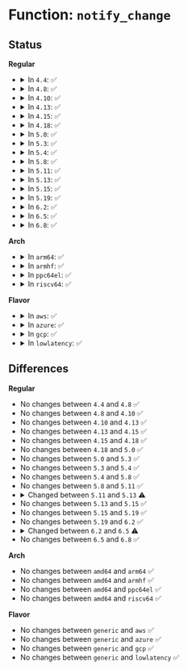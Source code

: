 # Function: <code>notify_change</code>

## Status
<b>Regular</b>
<ul>
<li>
<details>
<summary>In <code>4.4</code>: ✅</summary>

```c
int notify_change(struct dentry *dentry, struct iattr *attr, struct inode **delegated_inode);
```

**Collision:** Unique Global

**Inline:** No

**Transformation:** False

**Instances:**

```
In fs/attr.c (ffffffff812295c0)
Location: fs/attr.c:232
Inline: False
Direct callers:
  - fs/open.c:do_truncate
  - fs/open.c:chmod_common
  - fs/open.c:chown_common
  - fs/inode.c:file_remove_privs
  - fs/utimes.c:utimes_common
  - fs/ecryptfs/inode.c:ecryptfs_setattr
  - fs/ecryptfs/inode.c:ecryptfs_truncate
  - drivers/base/devtmpfs.c:handle_remove
  - drivers/base/devtmpfs.c:handle_create
```
**Symbols:**

```
ffffffff812295c0-ffffffff8122991b: notify_change (STB_GLOBAL)
```
</details>
</li>
<li>
<details>
<summary>In <code>4.8</code>: ✅</summary>

```c
int notify_change(struct dentry *dentry, struct iattr *attr, struct inode **delegated_inode);
```

**Collision:** Unique Global

**Inline:** No

**Transformation:** False

**Instances:**

```
In fs/attr.c (ffffffff81251c30)
Location: fs/attr.c:208
Inline: False
Direct callers:
  - fs/open.c:chown_common
  - fs/open.c:chmod_common
  - fs/open.c:do_truncate
  - fs/inode.c:file_remove_privs
  - fs/utimes.c:utimes_common
  - fs/ecryptfs/inode.c:ecryptfs_setattr
  - fs/ecryptfs/inode.c:ecryptfs_truncate
  - drivers/base/devtmpfs.c:handle_remove
  - drivers/base/devtmpfs.c:handle_create
```
**Symbols:**

```
ffffffff81251c30-ffffffff81252062: notify_change (STB_GLOBAL)
```
</details>
</li>
<li>
<details>
<summary>In <code>4.10</code>: ✅</summary>

```c
int notify_change(struct dentry *dentry, struct iattr *attr, struct inode **delegated_inode);
```

**Collision:** Unique Global

**Inline:** No

**Transformation:** False

**Instances:**

```
In fs/attr.c (ffffffff81264e30)
Location: fs/attr.c:221
Inline: False
Direct callers:
  - fs/open.c:chown_common
  - fs/open.c:chmod_common
  - fs/open.c:do_truncate
  - fs/inode.c:file_remove_privs
  - fs/utimes.c:utimes_common
  - fs/ecryptfs/inode.c:ecryptfs_setattr
  - fs/ecryptfs/inode.c:ecryptfs_truncate
  - drivers/base/devtmpfs.c:handle_remove
  - drivers/base/devtmpfs.c:handle_create
```
**Symbols:**

```
ffffffff81264e30-ffffffff8126528c: notify_change (STB_GLOBAL)
```
</details>
</li>
<li>
<details>
<summary>In <code>4.13</code>: ✅</summary>

```c
int notify_change(struct dentry *dentry, struct iattr *attr, struct inode **delegated_inode);
```

**Collision:** Unique Global

**Inline:** No

**Transformation:** False

**Instances:**

```
In fs/attr.c (ffffffff81272660)
Location: fs/attr.c:222
Inline: False
Direct callers:
  - fs/open.c:chown_common
  - fs/open.c:chmod_common
  - fs/open.c:do_truncate
  - fs/inode.c:file_remove_privs
  - fs/utimes.c:utimes_common
  - fs/ecryptfs/inode.c:ecryptfs_setattr
  - fs/ecryptfs/inode.c:ecryptfs_truncate
  - drivers/base/devtmpfs.c:handle_remove
  - drivers/base/devtmpfs.c:handle_create
```
**Symbols:**

```
ffffffff81272660-ffffffff81272a8c: notify_change (STB_GLOBAL)
```
</details>
</li>
<li>
<details>
<summary>In <code>4.15</code>: ✅</summary>

```c
int notify_change(struct dentry *dentry, struct iattr *attr, struct inode **delegated_inode);
```

**Collision:** Unique Global

**Inline:** No

**Transformation:** False

**Instances:**

```
In fs/attr.c (ffffffff81294f80)
Location: fs/attr.c:223
Inline: False
Direct callers:
  - fs/open.c:chown_common
  - fs/open.c:chmod_common
  - fs/open.c:do_truncate
  - fs/inode.c:file_remove_privs
  - fs/utimes.c:utimes_common
  - fs/ecryptfs/inode.c:ecryptfs_setattr
  - fs/ecryptfs/inode.c:ecryptfs_truncate
  - drivers/base/devtmpfs.c:handle_remove
  - drivers/base/devtmpfs.c:handle_create
```
**Symbols:**

```
ffffffff81294f80-ffffffff812953b2: notify_change (STB_GLOBAL)
```
</details>
</li>
<li>
<details>
<summary>In <code>4.18</code>: ✅</summary>

```c
int notify_change(struct dentry *dentry, struct iattr *attr, struct inode **delegated_inode);
```

**Collision:** Unique Global

**Inline:** No

**Transformation:** False

**Instances:**

```
In fs/attr.c (ffffffff812bb170)
Location: fs/attr.c:225
Inline: False
Direct callers:
  - fs/open.c:chown_common
  - fs/open.c:chmod_common
  - fs/open.c:do_truncate
  - fs/inode.c:file_remove_privs
  - fs/ecryptfs/inode.c:ecryptfs_setattr
  - fs/ecryptfs/inode.c:ecryptfs_truncate
  - drivers/base/devtmpfs.c:handle_remove
  - drivers/base/devtmpfs.c:handle_create
```
**Symbols:**

```
ffffffff812bb170-ffffffff812bb5c7: notify_change (STB_GLOBAL)
```
</details>
</li>
<li>
<details>
<summary>In <code>5.0</code>: ✅</summary>

```c
int notify_change(struct dentry *dentry, struct iattr *attr, struct inode **delegated_inode);
```

**Collision:** Unique Global

**Inline:** No

**Transformation:** False

**Instances:**

```
In fs/attr.c (ffffffff812d0360)
Location: fs/attr.c:226
Inline: False
Direct callers:
  - fs/open.c:chown_common
  - fs/open.c:chmod_common
  - fs/open.c:do_truncate
  - fs/inode.c:file_remove_privs
  - fs/ecryptfs/inode.c:ecryptfs_setattr
  - fs/ecryptfs/inode.c:ecryptfs_truncate
  - drivers/base/devtmpfs.c:handle_remove
  - drivers/base/devtmpfs.c:handle_create
```
**Symbols:**

```
ffffffff812d0360-ffffffff812d07b8: notify_change (STB_GLOBAL)
```
</details>
</li>
<li>
<details>
<summary>In <code>5.3</code>: ✅</summary>

```c
int notify_change(struct dentry *dentry, struct iattr *attr, struct inode **delegated_inode);
```

**Collision:** Unique Global

**Inline:** No

**Transformation:** False

**Instances:**

```
In fs/attr.c (ffffffff812ed370)
Location: fs/attr.c:226
Inline: False
Direct callers:
  - fs/open.c:chown_common
  - fs/open.c:chmod_common
  - fs/open.c:do_truncate
  - fs/inode.c:file_remove_privs
  - fs/ecryptfs/inode.c:ecryptfs_setattr
  - fs/ecryptfs/inode.c:ecryptfs_truncate
  - drivers/base/devtmpfs.c:handle_remove
  - drivers/base/devtmpfs.c:handle_create
```
**Symbols:**

```
ffffffff812ed370-ffffffff812ed7ea: notify_change (STB_GLOBAL)
```
</details>
</li>
<li>
<details>
<summary>In <code>5.4</code>: ✅</summary>

```c
int notify_change(struct dentry *dentry, struct iattr *attr, struct inode **delegated_inode);
```

**Collision:** Unique Global

**Inline:** No

**Transformation:** False

**Instances:**

```
In fs/attr.c (ffffffff812fedd0)
Location: fs/attr.c:223
Inline: False
Direct callers:
  - fs/open.c:chown_common
  - fs/open.c:chmod_common
  - fs/open.c:do_truncate
  - fs/inode.c:file_remove_privs
  - fs/ecryptfs/inode.c:ecryptfs_setattr
  - fs/ecryptfs/inode.c:ecryptfs_truncate
  - drivers/base/devtmpfs.c:handle_remove
```
**Symbols:**

```
ffffffff812fedd0-ffffffff812ff2a7: notify_change (STB_GLOBAL)
```
</details>
</li>
<li>
<details>
<summary>In <code>5.8</code>: ✅</summary>

```c
int notify_change(struct dentry *dentry, struct iattr *attr, struct inode **delegated_inode);
```

**Collision:** Unique Global

**Inline:** No

**Transformation:** False

**Instances:**

```
In fs/attr.c (ffffffff81337ed0)
Location: fs/attr.c:223
Inline: False
Direct callers:
  - fs/open.c:chown_common
  - fs/open.c:chmod_common
  - fs/open.c:do_truncate
  - fs/inode.c:file_remove_privs
  - fs/utimes.c:utimes_common
  - fs/ecryptfs/inode.c:ecryptfs_setattr
  - fs/ecryptfs/inode.c:ecryptfs_truncate
  - drivers/base/devtmpfs.c:handle_remove
  - drivers/base/devtmpfs.c:handle_create
```
**Symbols:**

```
ffffffff81337ed0-ffffffff81338397: notify_change (STB_GLOBAL)
```
</details>
</li>
<li>
<details>
<summary>In <code>5.11</code>: ✅</summary>

```c
int notify_change(struct dentry *dentry, struct iattr *attr, struct inode **delegated_inode);
```

**Collision:** Unique Global

**Inline:** No

**Transformation:** False

**Instances:**

```
In fs/attr.c (ffffffff81343830)
Location: fs/attr.c:223
Inline: False
Direct callers:
  - fs/open.c:chown_common
  - fs/open.c:chmod_common
  - fs/open.c:do_truncate
  - fs/inode.c:file_remove_privs
  - fs/utimes.c:vfs_utimes
  - fs/ecryptfs/inode.c:ecryptfs_setattr
  - fs/ecryptfs/inode.c:ecryptfs_truncate
  - drivers/base/devtmpfs.c:handle_remove
  - drivers/base/devtmpfs.c:handle_create
```
**Symbols:**

```
ffffffff81343830-ffffffff81343d24: notify_change (STB_GLOBAL)
```
</details>
</li>
<li>
<details>
<summary>In <code>5.13</code>: ✅</summary>

```c
int notify_change(struct user_namespace *mnt_userns, struct dentry *dentry, struct iattr *attr, struct inode **delegated_inode);
```

**Collision:** Unique Global

**Inline:** No

**Transformation:** False

**Instances:**

```
In fs/attr.c (ffffffff81349b90)
Location: fs/attr.c:282
Inline: False
Direct callers:
  - fs/open.c:chown_common
  - fs/open.c:chmod_common
  - fs/open.c:do_truncate
  - fs/inode.c:file_remove_privs
  - fs/utimes.c:vfs_utimes
  - fs/ecryptfs/inode.c:ecryptfs_setattr
  - fs/ecryptfs/inode.c:ecryptfs_truncate
  - drivers/base/devtmpfs.c:devtmpfs_work_loop
  - drivers/base/devtmpfs.c:handle_remove
```
**Symbols:**

```
ffffffff81349b90-ffffffff8134a0c8: notify_change (STB_GLOBAL)
```
</details>
</li>
<li>
<details>
<summary>In <code>5.15</code>: ✅</summary>

```c
int notify_change(struct user_namespace *mnt_userns, struct dentry *dentry, struct iattr *attr, struct inode **delegated_inode);
```

**Collision:** Unique Global

**Inline:** No

**Transformation:** False

**Instances:**

```
In fs/attr.c (ffffffff81397950)
Location: fs/attr.c:310
Inline: False
Direct callers:
  - fs/open.c:chown_common
  - fs/open.c:chmod_common
  - fs/open.c:do_truncate
  - fs/inode.c:file_remove_privs
  - fs/utimes.c:vfs_utimes
  - fs/ecryptfs/inode.c:ecryptfs_setattr
  - fs/ecryptfs/inode.c:ecryptfs_truncate
  - drivers/base/devtmpfs.c:devtmpfs_work_loop
  - drivers/base/devtmpfs.c:handle_remove
```
**Symbols:**

```
ffffffff81397950-ffffffff81397e27: notify_change (STB_GLOBAL)
```
</details>
</li>
<li>
<details>
<summary>In <code>5.19</code>: ✅</summary>

```c
int notify_change(struct user_namespace *mnt_userns, struct dentry *dentry, struct iattr *attr, struct inode **delegated_inode);
```

**Collision:** Unique Global

**Inline:** No

**Transformation:** False

**Instances:**

```
In fs/attr.c (ffffffff814199d0)
Location: fs/attr.c:326
Inline: False
Direct callers:
  - fs/open.c:chown_common
  - fs/open.c:chmod_common
  - fs/open.c:do_truncate
  - fs/inode.c:file_remove_privs
  - fs/utimes.c:vfs_utimes
  - fs/ecryptfs/inode.c:ecryptfs_setattr
  - fs/ecryptfs/inode.c:ecryptfs_truncate
  - drivers/base/devtmpfs.c:devtmpfs_work_loop
  - drivers/base/devtmpfs.c:handle_remove
```
**Symbols:**

```
ffffffff814199d0-ffffffff81419f3c: notify_change (STB_GLOBAL)
```
</details>
</li>
<li>
<details>
<summary>In <code>6.2</code>: ✅</summary>

```c
int notify_change(struct user_namespace *mnt_userns, struct dentry *dentry, struct iattr *attr, struct inode **delegated_inode);
```

**Collision:** Unique Global

**Inline:** No

**Transformation:** False

**Instances:**

```
In fs/attr.c (ffffffff814a59f0)
Location: fs/attr.c:380
Inline: False
Direct callers:
  - fs/open.c:chown_common
  - fs/open.c:chmod_common
  - fs/open.c:do_truncate
  - fs/inode.c:__file_remove_privs
  - fs/utimes.c:vfs_utimes
  - fs/ecryptfs/inode.c:ecryptfs_setattr
  - fs/ecryptfs/inode.c:ecryptfs_truncate
  - drivers/base/devtmpfs.c:devtmpfs_work_loop
  - drivers/base/devtmpfs.c:handle_remove
```
**Symbols:**

```
ffffffff814a59f0-ffffffff814a5fa2: notify_change (STB_GLOBAL)
```
</details>
</li>
<li>
<details>
<summary>In <code>6.5</code>: ✅</summary>

```c
int notify_change(struct mnt_idmap *idmap, struct dentry *dentry, struct iattr *attr, struct inode **delegated_inode);
```

**Collision:** Unique Global

**Inline:** No

**Transformation:** False

**Instances:**

```
In fs/attr.c (ffffffff814daaa0)
Location: fs/attr.c:381
Inline: False
Direct callers:
  - fs/open.c:chown_common
  - fs/open.c:chmod_common
  - fs/open.c:do_truncate
  - fs/inode.c:__file_remove_privs
  - fs/utimes.c:vfs_utimes
  - fs/ecryptfs/inode.c:ecryptfs_setattr
  - fs/ecryptfs/inode.c:ecryptfs_truncate
  - drivers/base/devtmpfs.c:devtmpfs_work_loop
  - drivers/base/devtmpfs.c:handle_remove
```
**Symbols:**

```
ffffffff814daaa0-ffffffff814daf4d: notify_change (STB_GLOBAL)
```
</details>
</li>
<li>
<details>
<summary>In <code>6.8</code>: ✅</summary>

```c
int notify_change(struct mnt_idmap *idmap, struct dentry *dentry, struct iattr *attr, struct inode **delegated_inode);
```

**Collision:** Unique Global

**Inline:** No

**Transformation:** False

**Instances:**

```
In fs/attr.c (ffffffff8150d040)
Location: fs/attr.c:381
Inline: False
Direct callers:
  - fs/open.c:chown_common
  - fs/open.c:chmod_common
  - fs/open.c:do_truncate
  - fs/inode.c:__file_remove_privs
  - fs/utimes.c:vfs_utimes
  - fs/ecryptfs/inode.c:ecryptfs_setattr
  - fs/ecryptfs/inode.c:ecryptfs_truncate
  - drivers/base/devtmpfs.c:devtmpfs_work_loop
  - drivers/base/devtmpfs.c:handle_remove
```
**Symbols:**

```
ffffffff8150d040-ffffffff8150d50a: notify_change (STB_GLOBAL)
```
</details>
</li>
</ul>
<b>Arch</b>
<ul>
<li>
<details>
<summary>In <code>arm64</code>: ✅</summary>

```c
int notify_change(struct dentry *dentry, struct iattr *attr, struct inode **delegated_inode);
```

**Collision:** Unique Global

**Inline:** No

**Transformation:** False

**Instances:**

```
In fs/attr.c (ffff8000103b02d0)
Location: fs/attr.c:223
Inline: False
Direct callers:
  - fs/open.c:chown_common
  - fs/open.c:chmod_common
  - fs/open.c:do_truncate
  - fs/inode.c:file_remove_privs
  - fs/ecryptfs/inode.c:ecryptfs_setattr
  - fs/ecryptfs/inode.c:ecryptfs_truncate
  - drivers/base/devtmpfs.c:handle_remove
```
**Symbols:**

```
ffff8000103b02d0-ffff8000103b06d0: notify_change (STB_GLOBAL)
```
</details>
</li>
<li>
<details>
<summary>In <code>armhf</code>: ✅</summary>

```c
int notify_change(struct dentry *dentry, struct iattr *attr, struct inode **delegated_inode);
```

**Collision:** Unique Global

**Inline:** No

**Transformation:** False

**Instances:**

```
In fs/attr.c (c058fb48)
Location: fs/attr.c:223
Inline: False
Direct callers:
  - fs/open.c:chown_common
  - fs/open.c:chmod_common
  - fs/open.c:do_truncate
  - fs/inode.c:file_remove_privs
  - fs/utimes.c:utimes_common
  - fs/ecryptfs/inode.c:ecryptfs_setattr
  - fs/ecryptfs/inode.c:ecryptfs_truncate
  - drivers/base/devtmpfs.c:handle_remove
```
**Symbols:**

```
c058fb48-c058fffc: notify_change (STB_GLOBAL)
```
</details>
</li>
<li>
<details>
<summary>In <code>ppc64el</code>: ✅</summary>

```c
int notify_change(struct dentry *dentry, struct iattr *attr, struct inode **delegated_inode);
```

**Collision:** Unique Global

**Inline:** No

**Transformation:** False

**Instances:**

```
In fs/attr.c (c0000000004abad0)
Location: fs/attr.c:223
Inline: False
Direct callers:
  - fs/open.c:chown_common
  - fs/open.c:chmod_common
  - fs/open.c:do_truncate
  - fs/inode.c:file_remove_privs
  - fs/ecryptfs/inode.c:ecryptfs_setattr
  - fs/ecryptfs/inode.c:ecryptfs_truncate
  - drivers/base/devtmpfs.c:handle_remove
```
**Symbols:**

```
c0000000004abad0-c0000000004ac0e8: notify_change (STB_GLOBAL)
```
</details>
</li>
<li>
<details>
<summary>In <code>riscv64</code>: ✅</summary>

```c
int notify_change(struct dentry *dentry, struct iattr *attr, struct inode **delegated_inode);
```

**Collision:** Unique Global

**Inline:** No

**Transformation:** False

**Instances:**

```
In fs/attr.c (ffffffe000274698)
Location: fs/attr.c:223
Inline: False
Direct callers:
  - fs/open.c:chown_common
  - fs/open.c:chmod_common
  - fs/open.c:do_truncate
  - fs/inode.c:file_remove_privs
  - fs/ecryptfs/inode.c:ecryptfs_setattr
  - fs/ecryptfs/inode.c:ecryptfs_truncate
  - drivers/base/devtmpfs.c:handle_remove
```
**Symbols:**

```
ffffffe000274698-ffffffe000274a6e: notify_change (STB_GLOBAL)
```
</details>
</li>
</ul>
<b>Flavor</b>
<ul>
<li>
<details>
<summary>In <code>aws</code>: ✅</summary>

```c
int notify_change(struct dentry *dentry, struct iattr *attr, struct inode **delegated_inode);
```

**Collision:** Unique Global

**Inline:** No

**Transformation:** False

**Instances:**

```
In fs/attr.c (ffffffff812f73b0)
Location: fs/attr.c:223
Inline: False
Direct callers:
  - fs/open.c:chown_common
  - fs/open.c:chmod_common
  - fs/open.c:do_truncate
  - fs/inode.c:file_remove_privs
  - fs/ecryptfs/inode.c:ecryptfs_setattr
  - fs/ecryptfs/inode.c:ecryptfs_truncate
  - drivers/base/devtmpfs.c:handle_remove
```
**Symbols:**

```
ffffffff812f73b0-ffffffff812f7887: notify_change (STB_GLOBAL)
```
</details>
</li>
<li>
<details>
<summary>In <code>azure</code>: ✅</summary>

```c
int notify_change(struct dentry *dentry, struct iattr *attr, struct inode **delegated_inode);
```

**Collision:** Unique Global

**Inline:** No

**Transformation:** False

**Instances:**

```
In fs/attr.c (ffffffff812e7fd0)
Location: fs/attr.c:223
Inline: False
Direct callers:
  - fs/open.c:chown_common
  - fs/open.c:chmod_common
  - fs/open.c:do_truncate
  - fs/inode.c:file_remove_privs
  - fs/ecryptfs/inode.c:ecryptfs_setattr
  - fs/ecryptfs/inode.c:ecryptfs_truncate
  - drivers/base/devtmpfs.c:handle_remove
```
**Symbols:**

```
ffffffff812e7fd0-ffffffff812e84a7: notify_change (STB_GLOBAL)
```
</details>
</li>
<li>
<details>
<summary>In <code>gcp</code>: ✅</summary>

```c
int notify_change(struct dentry *dentry, struct iattr *attr, struct inode **delegated_inode);
```

**Collision:** Unique Global

**Inline:** No

**Transformation:** False

**Instances:**

```
In fs/attr.c (ffffffff812f51c0)
Location: fs/attr.c:223
Inline: False
Direct callers:
  - fs/open.c:chown_common
  - fs/open.c:chmod_common
  - fs/open.c:do_truncate
  - fs/inode.c:file_remove_privs
  - fs/ecryptfs/inode.c:ecryptfs_setattr
  - fs/ecryptfs/inode.c:ecryptfs_truncate
  - drivers/base/devtmpfs.c:handle_remove
```
**Symbols:**

```
ffffffff812f51c0-ffffffff812f5697: notify_change (STB_GLOBAL)
```
</details>
</li>
<li>
<details>
<summary>In <code>lowlatency</code>: ✅</summary>

```c
int notify_change(struct dentry *dentry, struct iattr *attr, struct inode **delegated_inode);
```

**Collision:** Unique Global

**Inline:** No

**Transformation:** False

**Instances:**

```
In fs/attr.c (ffffffff81306350)
Location: fs/attr.c:223
Inline: False
Direct callers:
  - fs/open.c:chown_common
  - fs/open.c:chmod_common
  - fs/open.c:do_truncate
  - fs/inode.c:file_remove_privs
  - fs/ecryptfs/inode.c:ecryptfs_setattr
  - fs/ecryptfs/inode.c:ecryptfs_truncate
  - drivers/base/devtmpfs.c:handle_remove
```
**Symbols:**

```
ffffffff81306350-ffffffff81306827: notify_change (STB_GLOBAL)
```
</details>
</li>
</ul>

## Differences
<b>Regular</b>
<ul>
<li>
No changes between <code>4.4</code> and <code>4.8</code> ✅
</li>
<li>
No changes between <code>4.8</code> and <code>4.10</code> ✅
</li>
<li>
No changes between <code>4.10</code> and <code>4.13</code> ✅
</li>
<li>
No changes between <code>4.13</code> and <code>4.15</code> ✅
</li>
<li>
No changes between <code>4.15</code> and <code>4.18</code> ✅
</li>
<li>
No changes between <code>4.18</code> and <code>5.0</code> ✅
</li>
<li>
No changes between <code>5.0</code> and <code>5.3</code> ✅
</li>
<li>
No changes between <code>5.3</code> and <code>5.4</code> ✅
</li>
<li>
No changes between <code>5.4</code> and <code>5.8</code> ✅
</li>
<li>
No changes between <code>5.8</code> and <code>5.11</code> ✅
</li>
<li>
<details>
<summary>Changed between <code>5.11</code> and <code>5.13</code> ⚠️</summary>
<ul>
<li>
<b>Param added. </b>
<code>struct user_namespace *mnt_userns</code>
</li>
<li>
<b>Param reordered. </b>
<code>dentry, attr, delegated_inode</code> ➡️ <code>mnt_userns, dentry, attr, delegated_inode</code>
</li>
</ul>
</details>
</li>
<li>
No changes between <code>5.13</code> and <code>5.15</code> ✅
</li>
<li>
No changes between <code>5.15</code> and <code>5.19</code> ✅
</li>
<li>
No changes between <code>5.19</code> and <code>6.2</code> ✅
</li>
<li>
<details>
<summary>Changed between <code>6.2</code> and <code>6.5</code> ⚠️</summary>
<ul>
<li>
<b>Param added. </b>
<code>struct mnt_idmap *idmap</code>
</li>
<li>
<b>Param removed. </b>
<code>struct user_namespace *mnt_userns</code>
</li>
</ul>
</details>
</li>
<li>
No changes between <code>6.5</code> and <code>6.8</code> ✅
</li>
</ul>
<b>Arch</b>
<ul>
<li>
No changes between <code>amd64</code> and <code>arm64</code> ✅
</li>
<li>
No changes between <code>amd64</code> and <code>armhf</code> ✅
</li>
<li>
No changes between <code>amd64</code> and <code>ppc64el</code> ✅
</li>
<li>
No changes between <code>amd64</code> and <code>riscv64</code> ✅
</li>
</ul>
<b>Flavor</b>
<ul>
<li>
No changes between <code>generic</code> and <code>aws</code> ✅
</li>
<li>
No changes between <code>generic</code> and <code>azure</code> ✅
</li>
<li>
No changes between <code>generic</code> and <code>gcp</code> ✅
</li>
<li>
No changes between <code>generic</code> and <code>lowlatency</code> ✅
</li>
</ul>
